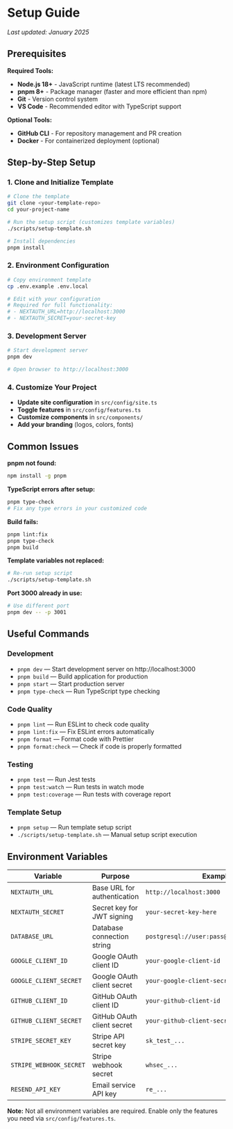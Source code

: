 # Setup Guide

_Last updated: January 2025_

## Prerequisites

**Required Tools:**
- **Node.js 18+** - JavaScript runtime (latest LTS recommended)
- **pnpm 8+** - Package manager (faster and more efficient than npm)
- **Git** - Version control system
- **VS Code** - Recommended editor with TypeScript support

**Optional Tools:**
- **GitHub CLI** - For repository management and PR creation
- **Docker** - For containerized deployment (optional)

## Step-by-Step Setup

### 1. Clone and Initialize Template

```bash
# Clone the template
git clone <your-template-repo>
cd your-project-name

# Run the setup script (customizes template variables)
./scripts/setup-template.sh

# Install dependencies
pnpm install
```

### 2. Environment Configuration

```bash
# Copy environment template
cp .env.example .env.local

# Edit with your configuration
# Required for full functionality:
# - NEXTAUTH_URL=http://localhost:3000
# - NEXTAUTH_SECRET=your-secret-key
```

### 3. Development Server

```bash
# Start development server
pnpm dev

# Open browser to http://localhost:3000
```

### 4. Customize Your Project

- **Update site configuration** in `src/config/site.ts`
- **Toggle features** in `src/config/features.ts`
- **Customize components** in `src/components/`
- **Add your branding** (logos, colors, fonts)

## Common Issues

**pnpm not found:**
```bash
npm install -g pnpm
```

**TypeScript errors after setup:**
```bash
pnpm type-check
# Fix any type errors in your customized code
```

**Build fails:**
```bash
pnpm lint:fix
pnpm type-check
pnpm build
```

**Template variables not replaced:**
```bash
# Re-run setup script
./scripts/setup-template.sh
```

**Port 3000 already in use:**
```bash
# Use different port
pnpm dev -- -p 3001
```

## Useful Commands

### Development
- `pnpm dev` — Start development server on http://localhost:3000
- `pnpm build` — Build application for production
- `pnpm start` — Start production server
- `pnpm type-check` — Run TypeScript type checking

### Code Quality
- `pnpm lint` — Run ESLint to check code quality
- `pnpm lint:fix` — Fix ESLint errors automatically
- `pnpm format` — Format code with Prettier
- `pnpm format:check` — Check if code is properly formatted

### Testing
- `pnpm test` — Run Jest tests
- `pnpm test:watch` — Run tests in watch mode
- `pnpm test:coverage` — Run tests with coverage report

### Template Setup
- `pnpm setup` — Run template setup script
- `./scripts/setup-template.sh` — Manual setup script execution

## Environment Variables

| Variable | Purpose | Example |
|----------|---------|---------|
| `NEXTAUTH_URL` | Base URL for authentication | `http://localhost:3000` |
| `NEXTAUTH_SECRET` | Secret key for JWT signing | `your-secret-key-here` |
| `DATABASE_URL` | Database connection string | `postgresql://user:pass@localhost:5432/db` |
| `GOOGLE_CLIENT_ID` | Google OAuth client ID | `your-google-client-id` |
| `GOOGLE_CLIENT_SECRET` | Google OAuth client secret | `your-google-client-secret` |
| `GITHUB_CLIENT_ID` | GitHub OAuth client ID | `your-github-client-id` |
| `GITHUB_CLIENT_SECRET` | GitHub OAuth client secret | `your-github-client-secret` |
| `STRIPE_SECRET_KEY` | Stripe API secret key | `sk_test_...` |
| `STRIPE_WEBHOOK_SECRET` | Stripe webhook secret | `whsec_...` |
| `RESEND_API_KEY` | Email service API key | `re_...` |

**Note:** Not all environment variables are required. Enable only the features you need via `src/config/features.ts`. 